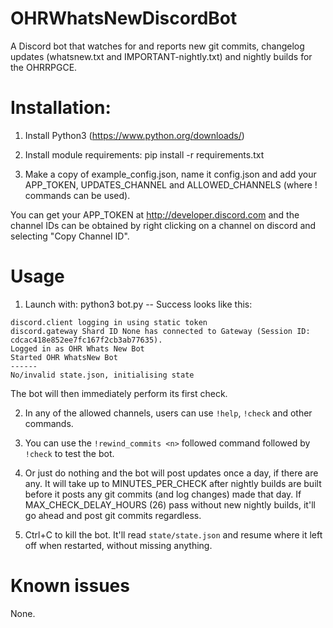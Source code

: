 # OHRWhatsNewDiscordBot

A Discord bot that watches for and reports new git commits, changelog updates (whatsnew.txt and IMPORTANT-nightly.txt) and nightly builds for the OHRRPGCE.

# Installation:

1. Install Python3 (https://www.python.org/downloads/)

2. Install module requirements: pip install -r requirements.txt

3. Make a copy of example_config.json, name it config.json and add your APP_TOKEN, UPDATES_CHANNEL and ALLOWED_CHANNELS (where ! commands can be used).

You can get your APP_TOKEN at http://developer.discord.com and the channel IDs can be obtained by
right clicking on a channel on discord and selecting "Copy Channel ID".

# Usage 
1. Launch with: python3 bot.py -- Success looks like this:

```
discord.client logging in using static token
discord.gateway Shard ID None has connected to Gateway (Session ID: cdcac418e852ee7fc167f2cb3ab77635).
Logged in as OHR Whats New Bot
Started OHR WhatsNew Bot
------
No/invalid state.json, initialising state
```

The bot will then immediately perform its first check.

2. In any of the allowed channels, users can use `!help`, `!check` and other commands.

3. You can use the `!rewind_commits <n>` followed command followed by `!check` to test the bot.

4. Or just do nothing and the bot will post updates once a day, if there are any. It will take up to MINUTES_PER_CHECK after nightly builds are built before it posts any git commits (and log changes) made that day. If MAX_CHECK_DELAY_HOURS (26) pass without new nightly builds, it'll go ahead and post git commits regardless.

5. Ctrl+C to kill the bot. It'll read `state/state.json` and resume where it left off when restarted, without missing anything.

# Known issues

None.
